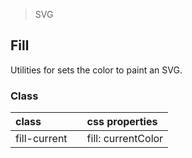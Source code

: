 > SVG

## Fill

Utilities for sets the color to paint an SVG.

### Class

| class |  | css properties |
|:--|:--|:--|
| fill-current |  | fill: currentColor |
